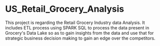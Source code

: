 # US_Retail_Grocery_Analysis
This project is regarding the Retail Grocery Industry  data Analysis. It includes ETL process using SPARK SQL to process the data present in Grocery's Data Lake so as to gain insights from the data and use that for  strategic business decision making to gain an edge over the competitors.
